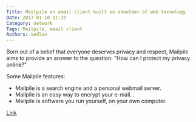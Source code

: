 ```yaml
---
Title: Mailpile an email client built on shoulder of web tecnology
Date: 2017-01-10 11:19
Category: network
Tags: Mailpile, email client
Authors: sedlav
---
```


Born out of a belief that everyone deserves privacy and respect, Mailpile aims to provide an answer to the question: "How can I protect my privacy online?"

Some Mailpile features:
* Mailpile is a search engine and a personal webmail server.
* Mailpile is an easy way to encrypt your e-mail.
* Mailpile is software you run yourself, on your own computer.

[Link](https://www.mailpile.is/)

